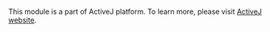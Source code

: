 This module is a part of ActiveJ platform. To learn more, please visit [ActiveJ website](https://activej.io/async-io/csp).